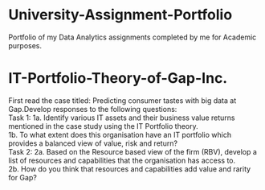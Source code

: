 # University-Assignment-Portfolio
Portfolio of my Data Analytics assignments completed by me for Academic purposes.

# IT-Portfolio-Theory-of-Gap-Inc.
First read the case titled: Predicting consumer tastes with big data at Gap.Develop responses to the following questions:<br> Task 1: 1a. Identify various IT assets and their business value returns mentioned in the case study using the IT Portfolio theory.<br>  1b. To what extent does this organisation have an IT portfolio which provides a balanced view of value, risk and return?<br> Task 2: 2a. Based on the Resource based view of the firm (RBV), develop a list of resources and capabilities that the organisation has access to.<br>  2b. How do you think that resources and capabilities add value and rarity for Gap?

